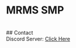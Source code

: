 # MRMS SMP
<br>
## Contact
<br>
Discord Server: <a href="https://discord.gg/amc692KPqJ">Click Here</a>
